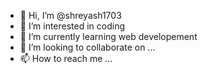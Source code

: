 - 👋 Hi, I’m @shreyash1703
- 👀 I’m interested in coding
- 🌱 I’m currently learning web developement
- 💞️ I’m looking to collaborate on ...
- 📫 How to reach me ...

<!---
shreyash1703/shreyash1703 is a ✨ special ✨ repository because its `README.md` (this file) appears on your GitHub profile.
You can click the Preview link to take a look at your changes.
--->
